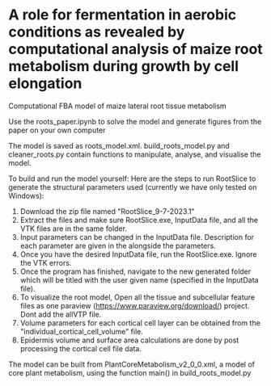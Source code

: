 # A role for fermentation in aerobic conditions as revealed by computational analysis of maize root metabolism during growth by cell elongation
Computational FBA model of maize lateral root tissue metabolism

Use the roots_paper.ipynb to solve the model and generate figures from the paper on your own computer

The model is saved as roots_model.xml. build_roots_model.py and cleaner_roots.py contain functions to manipulate, analyse, and visualise the model.

To build and run the model yourself:
Here are the steps to run RootSlice to generate the structural parameters used (currently we have only tested on Windows):
1. Download the zip file named "RootSlice_9-7-2023.1"
2. Extract the files and make sure RootSlice.exe, InputData file, and all the VTK files are in the same folder.
3. Input parameters can be changed in the InputData file. Description for each parameter are given in the alongside the parameters.
4. Once you have the desired InputData file, run the RootSlice.exe. Ignore the VTK errors.
5. Once the program has finished, navigate to the new generated folder which will be titled with the user given name (specified in the InputData file).
6. To visualize the root model, Open all the tissue and subcellular feature files as one paraview (https://www.paraview.org/download/) project. Dont add the allVTP file.
7. Volume parameters for each cortical cell layer can be obtained from the "individual_cortical_cell_volume" file.
8. Epidermis volume and surface area calculations are done by post processing the cortical cell file data. 

The model can be built from PlantCoreMetabolism_v2_0_0.xml, a model of core plant metabolism, using the function main() in build_roots_model.py

